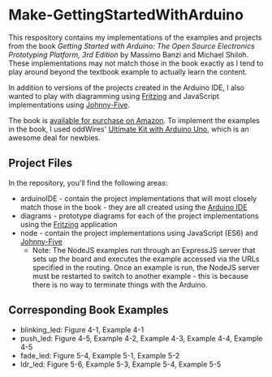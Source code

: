 # Make-GettingStartedWithArduino
This respository contains my implementations of the examples and projects from the book *Getting Started with Arduino: The Open Source Electronics Prototyping Platform, 3rd Edition* by Massimo Banzi and Michael Shiloh. These implementations may not match those in the book exactly as I tend to play around beyond the textbook example to actually learn the content.

In addition to versions of the projects created in the Arduino IDE, I also wanted to play with diagramming using [Fritzing](http://fritzing.org/home/) and JavaScript implementations using [Johnny-Five](http://johnny-five.io/).

The book is [available for purchase on Amazon](http://www.amazon.com/Getting-Started-Arduino-Electronics-Prototyping/dp/1449363334). To implement the examples in the book, I used oddWires' [Ultimate Kit with Arduino Uno](http://www.oddwires.com/the-ultimate-arduino-kit/), which is an awesome deal for newbies. 

## Project Files
In the repository, you'll find the following areas:
* arduinoIDE - contain the project implementations that will most closely match those in the book - they are all created using the [Arduino IDE](https://www.arduino.cc/en/Main/Software)
* diagrams - prototype diagrams for each of the project implementations using the [Fritzing](http://fritzing.org/home/) application
* node - contain the project implementations using JavaScript (ES6) and [Johnny-Five](http://johnny-five.io/)
  * Note: The NodeJS examples run through an ExpressJS server that sets up the board and executes the example accessed via the URLs specified in the routing. Once an example is run, the NodeJS server must be restarted to switch to another example - this is because there is no way to terminate things with the Arduino.

## Corresponding Book Examples
* blinking_led: Figure 4-1, Example 4-1
* push_led: Figure 4-5, Example 4-2, Example 4-3, Example 4-4, Example 4-5
* fade_led: Figure 5-4, Example 5-1, Example 5-2
* ldr_led: Figure 5-6, Example 5-3, Example 5-4, Example 5-5

